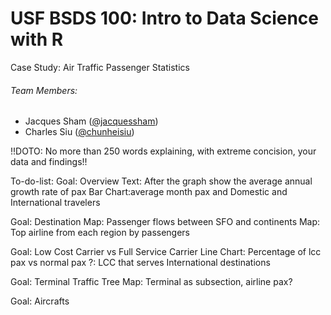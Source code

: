 # USF BSDS 100: Intro to Data Science with R
Case Study: Air Traffic Passenger Statistics

###### Team Members:
* Jacques Sham ([@jacquessham](https://github.com/jacquessham))
* Charles Siu ([@chunheisiu](https://github.com/chunheisiu))

!!DOTO: No more than 250 words explaining, with extreme concision, your data and findings!!

To-do-list:
Goal: Overview 
  Text: After the graph show the average annual growth rate of pax
  Bar Chart:average month pax and Domestic and International travelers
  
Goal: Destination
  Map: Passenger flows between SFO and continents
  Map: Top airline from each region by passengers

Goal: Low Cost Carrier vs Full Service Carrier
  Line Chart: Percentage of lcc pax vs normal pax
  ?: LCC that serves International destinations

Goal: Terminal Traffic
  Tree Map: Terminal as subsection, airline pax?

Goal: Aircrafts
